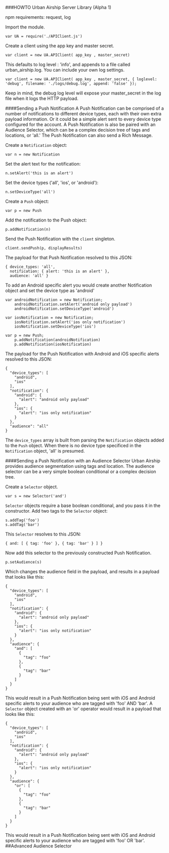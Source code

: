 ###HOWTO Urban Airship Server Library (Alpha 1)

npm requirements: request, log

Import the module.

```
var UA = require('./APIClient.js')
```
Create a client using the app key and master secret.
```
var client = new UA.APIClient( app_key , master_secret)
```
This defaults to log level : 'info', and appends to a file called urban_airship.log.  You can include your own log settings.
```
var client = new UA.APIClient( app_key , master_secret, { loglevel: 'debug', filename: './logs/debug.log', append: 'false' });
```
Keep in mind, the debug log level will expose your master_secret in the log file when it logs the HTTP payload.

####Sending a Push Notification
A Push Notification can be comprised of a number of notifications to different device types, each with their own extra payload information.  Or it could be a simple alert sent to every device type configured for the account.  A Push Notification is also be paired with an Audience Selector, which can be a complex decision tree of tags and locations, or 'all.'  The Push Notification can also send a Rich Message.

Create a ```Notification``` object:
```
var n = new Notification
```
Set the alert text for the notification:
```
n.setAlert('this is an alert')
```
Set the device types ('all', 'ios', or 'android'):
```
n.setDeviceType('all')
```
Create a ```Push``` object:
```
var p = new Push
```
Add the notification to the Push object:
```
p.addNotification(n)
```
Send the Push Notification with the ```client``` singleton.
```
client.sendPush(p, displayResults)
```
The payload for that Push Notification resolved to this JSON:
```
{ device_types: 'all',
  notification: { alert: 'this is an alert' },
  audience: 'all' }
```
To add an Android specific alert you would create another Notification object and set the device type as 'android'
```
var androidNotification = new Notification;
    androidNotification.setAlert('android only payload')
    androidNotification.setDeviceType('android')

var iosNotification = new Notification;
    iosNotification.setAlert('ios only notification')
    iosNotification.setDeviceType('ios')

var p = new Push; 
    p.addNotification(androidNotification)
    p.addNotification(iosNotification)    
```
The payload for the Push Notification with Android and iOS specific alerts resolved to this JSON:
```
{
  "device_types": [
    "android",
    "ios"
  ],
  "notification": {
    "android": {
      "alert": "android only payload"
    },
    "ios": {
      "alert": "ios only notification"
    }
  },
  "audience": "all"
}
```
The ```device_types``` array is built from parsing the ```Notification``` objects added to the ```Push``` object.  When there is no device type specificed in the ```Notification``` object, 'all' is presumed.

####Sending a Push Notification with an Audience Selector
Urban Airship provides audience segmentation using tags and location.  The audience selector can be a very simple boolean conditional or a complex decision tree.

Create a ```Selector``` object.
```
var s = new Selector('and')
```
```Selector``` objects require a base boolean conditional, and you pass it in the constructor.
Add two tags to the ```Selector``` object:
```
s.addTag('foo')
s.addTag('bar')
```
This ```Selector``` resolves to this JSON:
```
{ and: [ { tag: 'foo' }, { tag: 'bar' } ] }
```
Now add this selector to the previously constructed Push Notification.
```
p.setAudience(s)
```
Which changes the audience field in the payload, and results in a payload that looks like this:
```
{
  "device_types": [
    "android",
    "ios"
  ],
  "notification": {
    "android": {
      "alert": "android only payload"
    },
    "ios": {
      "alert": "ios only notification"
    }
  },
  "audience": {
    "and": [
      {
        "tag": "foo"
      },
      {
        "tag": "bar"
      }
    ]
  }
}
```
This would result in a Push Notification being sent with iOS and Android specific alerts to your audience who are tagged with 'foo' AND 'bar'.
A ```Selector``` object created with an 'or' operator would result in a payload that looks like this:
```
{
  "device_types": [
    "android",
    "ios"
  ],
  "notification": {
    "android": {
      "alert": "android only payload"
    },
    "ios": {
      "alert": "ios only notification"
    }
  },
  "audience": {
    "or": [
      {
        "tag": "foo"
      },
      {
        "tag": "bar"
      }
    ]
  }
}
```
This would result in a Push Notification being sent with iOS and Android specific alerts to your audience who are tagged with 'foo' OR 'bar'.
##Advanced Audience Selector





